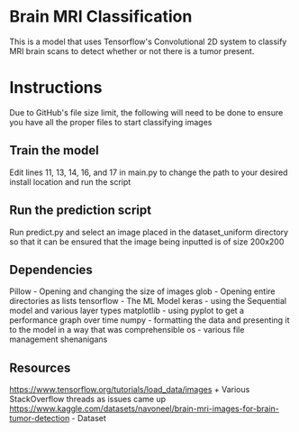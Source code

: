 # Brain MRI Classification

This is a model that uses Tensorflow's Convolutional 2D system to classify MRI brain scans to detect whether or not there is a tumor present.

# Instructions

Due to GitHub's file size limit, the following will need to be done to ensure you have all the proper files to start classifying images

## Train the model

Edit lines 11, 13, 14, 16, and 17 in main.py to change the path to your desired install location and run the script

## Run the prediction script

Run predict.py and select an image placed in the dataset_uniform directory so that it can be ensured that the image being inputted is of size 200x200
## Dependencies
Pillow - Opening and changing the size of images
glob - Opening entire directories as lists
tensorflow - The ML Model
keras - using the Sequential model and various layer types
matplotlib - using pyplot to get a performance graph over time
numpy - formatting the data and presenting it to the model in a way that was comprehensible
os - various file management shenanigans
## Resources
https://www.tensorflow.org/tutorials/load_data/images + Various StackOverflow threads as issues came up
https://www.kaggle.com/datasets/navoneel/brain-mri-images-for-brain-tumor-detection - Dataset
